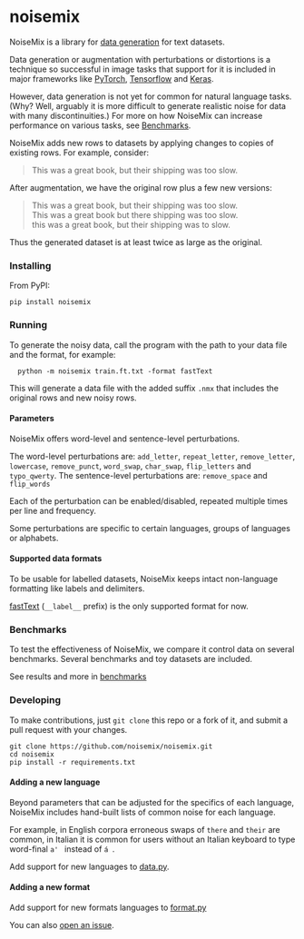 # noisemix

NoiseMix is a library for [data generation](http://cs231n.stanford.edu/reports/2017/pdfs/300.pdf) for text datasets.

Data generation or augmentation with perturbations or distortions is a technique so successful in image tasks that support for it is included in major frameworks like [PyTorch](http://pytorch.org/tutorials/beginner/data_loading_tutorial.html#transforms), [Tensorflow](https://www.tensorflow.org/tutorials/deep_cnn#convolutional-neural-networks) and [Keras](https://keras.io/preprocessing/image/).

However, data generation is not yet for common for natural language tasks.  (Why?  Well, arguably it is more difficult to generate realistic noise for data with many discontinuities.)  For more on how NoiseMix can increase performance on various tasks, see [Benchmarks](#benchmarks).

NoiseMix adds new rows to datasets by applying changes to copies of existing rows.  For example, consider:
> This was a great book, but their shipping was too slow.  

After augmentation, we have the original row plus a few new versions:  
> This was a great book, but their shipping was too slow.  
> This was a great book but there shipping was too slow.  
> this was a great book, but their shipping was to slow.  

Thus the generated dataset is at least twice as large as the original.

### Installing

From PyPI:
```
pip install noisemix
```

### Running
To generate the noisy data, call the program with the path to your data file and the format, for example:
```
  python -m noisemix train.ft.txt -format fastText
```
This will generate a data file with the added suffix `.nmx` that includes the original rows and new noisy rows.

#### Parameters

NoiseMix offers word-level and sentence-level perturbations.

The word-level perturbations are:
`add_letter`, `repeat_letter`, `remove_letter`, `lowercase`, `remove_punct`, `word_swap`, `char_swap`, `flip_letters` and `typo_qwerty`.
The sentence-level perturbations are:
`remove_space` and `flip_words`

Each of the perturbation can be enabled/disabled, repeated multiple times per line and frequency.

Some perturbations are specific to certain languages, groups of languages or alphabets.

#### Supported data formats

To be usable for labelled datasets, NoiseMix keeps intact non-language formatting like labels and delimiters.

[fastText](https://fasttext.cc/) (`__label__` prefix) is the only supported format for now.

### Benchmarks

To test the effectiveness of NoiseMix, we compare it control data on several benchmarks.  Several benchmarks and toy datasets are included.

See results and more in [benchmarks](benchmarks/)

### Developing

To make contributions, just `git clone` this repo or a fork of it, and submit a pull request with your changes.

```
git clone https://github.com/noisemix/noisemix.git
cd noisemix
pip install -r requirements.txt
```

#### Adding a new language

Beyond parameters that can be adjusted for the specifics of each language, NoiseMix includes hand-built lists of common noise for each language.

For example, in English corpora erroneous swaps of `there` and `their` are common, in Italian it is common for users without an Italian keyboard to type word-final `a' ` instead of `á `.

Add support for new languages to [data.py](noisemix/data.py).

#### Adding a new format

Add support for new formats languages to [format.py](noisemix/format.py)

You can also [open an issue](../../issues/new?title=Support+for+new+data+format).
